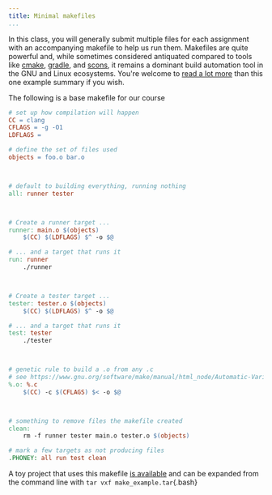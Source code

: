 ```yaml
---
title: Minimal makefiles
...
```


In this class, you will generally submit multiple files for each assignment
with an accompanying makefile to help us run them.
Makefiles are quite powerful and, while sometimes considered antiquated compared to tools like [cmake](https://cmake.org), [gradle](https://gradle.org), and [scons](https://scons.org),
it remains a dominant build automation tool in the GNU and Linux ecosystems.
You're welcome to [read a lot more](https://www.gnu.org/software/make/manual/)
than this one example summary if you wish.


The following is a base makefile for our course

````makefile
# set up how compilation will happen
CC = clang
CFLAGS = -g -O1
LDFLAGS = 

# define the set of files used
objects = foo.o bar.o



# default to building everything, running nothing
all: runner tester



# Create a runner target ...
runner: main.o $(objects)
	$(CC) $(LDFLAGS) $^ -o $@

# ... and a target that runs it
run: runner
	./runner



# Create a tester target ...
tester: tester.o $(objects)
	$(CC) $(LDFLAGS) $^ -o $@

# ... and a target that runs it
test: tester
	./tester



# genetic rule to build a .o from any .c
# see https://www.gnu.org/software/make/manual/html_node/Automatic-Variables.html
%.o: %.c
	$(CC) -c $(CFLAGS) $< -o $@



# something to remove files the makefile created
clean:
	rm -f runner tester main.o tester.o $(objects)

# mark a few targets as not producing files
.PHONEY: all run test clean 
````

A toy project that uses this makefile [is available](files/make_example.tar)
and can be expanded from the command line with `tar vxf make_example.tar`{.bash}
